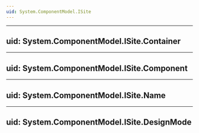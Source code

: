 ```yaml
---
uid: System.ComponentModel.ISite
---
```


---
uid: System.ComponentModel.ISite.Container
---

---
uid: System.ComponentModel.ISite.Component
---

---
uid: System.ComponentModel.ISite.Name
---

---
uid: System.ComponentModel.ISite.DesignMode
---
